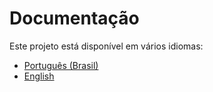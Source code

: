 # Documentação

Este projeto está disponível em vários idiomas:

- [Português (Brasil)](docs/README.pt-BR.md)
- [English](docs/README.en.md)
